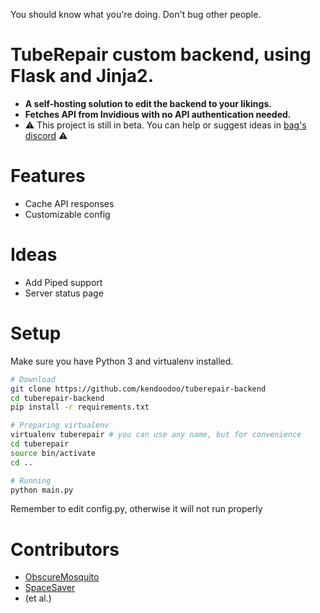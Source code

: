 You should know what you're doing. Don't bug other people.
# TubeRepair custom backend, using Flask and Jinja2.
- __A self-hosting solution to edit the backend to your likings.__
- __Fetches API from Invidious with no API authentication needed.__
- ⚠️ This project is still in beta. You can help or suggest ideas in [bag's discord](https://discord.bag-xml.com) ⚠️

# Features
- Cache API responses
- Customizable config

# Ideas
- Add Piped support
- Server status page

# Setup
Make sure you have Python 3 and virtualenv installed.
```bash
# Download
git clone https://github.com/kendoodoo/tuberepair-backend
cd tuberepair-backend
pip install -r requirements.txt

# Preparing virtualenv
virtualenv tuberepair # you can use any name, but for convenience
cd tuberepair
source bin/activate
cd ..

# Running
python main.py
```
Remember to edit config.py, otherwise it will not run properly

# Contributors

- [ObscureMosquito](https://github.com/ObscureMosquito)
- [SpaceSaver](https://github.com/SpaceSaver)
- (et al.)
